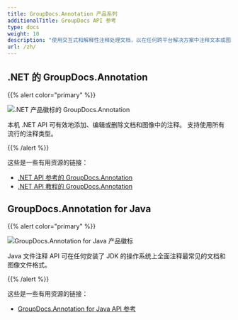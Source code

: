 ```yaml
---
title: GroupDocs.Annotation 产品系列
additionalTitle: GroupDocs API 参考
type: docs
weight: 10
description: "使用交互式和解释性注释处理文档，以在任何跨平台解决方案中注释文本或图像"
url: /zh/
---
```


## .NET 的 GroupDocs.Annotation

{{% alert color="primary" %}} 

![.NET 产品徽标的 GroupDocs.Annotation](../gdocs_net.png)

本机 .NET API 可有效地添加、编辑或删除文档和图像中的注释。 支持使用所有流行的注释类型。

{{% /alert %}} 

这些是一些有用资源的链接：

- [.NET API 参考的 GroupDocs.Annotation](/annotation/zh/net/)
- [.NET API 教程的 GroupDocs.Annotation](/tutorials/annotation/zh/net/)


## GroupDocs.Annotation for Java

{{% alert color="primary" %}}

![GroupDocs.Annotation for Java 产品徽标](../gdocs_java.png)

Java 文件注释 API 可在任何安装了 JDK 的操作系统上全面注释最常见的文档和图像文件格式。

{{% /alert %}}

这些是一些有用资源的链接：

- [GroupDocs.Annotation for Java API 参考](/annotation/java/)
